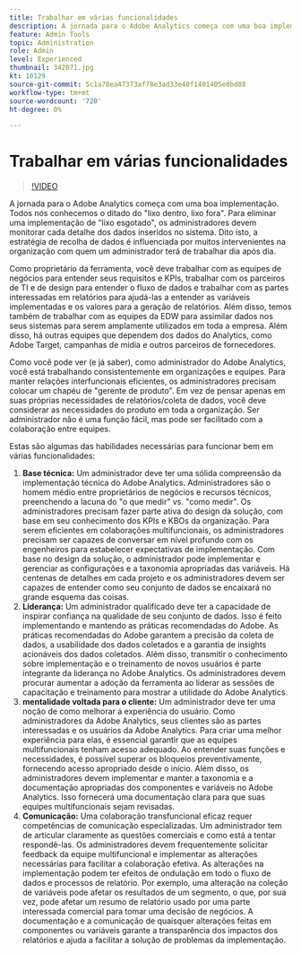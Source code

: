 ```yaml
---
title: Trabalhar em várias funcionalidades
description: A jornada para o Adobe Analytics começa com uma boa implementação. Todos nós conhecemos o ditado do "lixo dentro, lixo fora". Para eliminar uma implementação de "lixo esgotado", os administradores devem monitorar cada detalhe dos dados inseridos no sistema. Dito isto, a estratégia de recolha de dados é influenciada por muitos intervenientes na organização com quem um administrador terá de trabalhar dia após dia.
feature: Admin Tools
topic: Administration
role: Admin
level: Experienced
thumbnail: 342071.jpg
kt: 10129
source-git-commit: 5c1a78ea47373af78e3ad33e48f1401405e8bd88
workflow-type: tm+mt
source-wordcount: '720'
ht-degree: 0%

---
```



# Trabalhar em várias funcionalidades

>[!VIDEO](https://video.tv.adobe.com/v/342071/?quality=12&learn=on)

A jornada para o Adobe Analytics começa com uma boa implementação. Todos nós conhecemos o ditado do &quot;lixo dentro, lixo fora&quot;. Para eliminar uma implementação de &quot;lixo esgotado&quot;, os administradores devem monitorar cada detalhe dos dados inseridos no sistema. Dito isto, a estratégia de recolha de dados é influenciada por muitos intervenientes na organização com quem um administrador terá de trabalhar dia após dia.

Como proprietário da ferramenta, você deve trabalhar com as equipes de negócios para entender seus requisitos e KPIs, trabalhar com os parceiros de TI e de design para entender o fluxo de dados e trabalhar com as partes interessadas em relatórios para ajudá-las a entender as variáveis implementadas e os valores para a geração de relatórios. Além disso, temos também de trabalhar com as equipes da EDW para assimilar dados nos seus sistemas para serem amplamente utilizados em toda a empresa. Além disso, há outras equipes que dependem dos dados do Analytics, como Adobe Target, campanhas de mídia e outros parceiros de fornecedores.

Como você pode ver (e já saber), como administrador do Adobe Analytics, você está trabalhando consistentemente em organizações e equipes. Para manter relações interfuncionais eficientes, os administradores precisam colocar um chapéu de &quot;gerente de produto&quot;. Em vez de pensar apenas em suas próprias necessidades de relatórios/coleta de dados, você deve considerar as necessidades do produto em toda a organização. Ser administrador não é uma função fácil, mas pode ser facilitado com a colaboração entre equipes.

Estas são algumas das habilidades necessárias para funcionar bem em várias funcionalidades:

1. **Base técnica:** Um administrador deve ter uma sólida compreensão da implementação técnica do Adobe Analytics. Administradores são o homem médio entre proprietários de negócios e recursos técnicos, preenchendo a lacuna do &quot;o que medir&quot; vs. &quot;como medir&quot;. Os administradores precisam fazer parte ativa do design da solução, com base em seu conhecimento dos KPIs e KBOs da organização. Para serem eficientes em colaborações multifuncionais, os administradores precisam ser capazes de conversar em nível profundo com os engenheiros para estabelecer expectativas de implementação. Com base no design da solução, o administrador pode implementar e gerenciar as configurações e a taxonomia apropriadas das variáveis. Há centenas de detalhes em cada projeto e os administradores devem ser capazes de entender como seu conjunto de dados se encaixará no grande esquema das coisas.
1. **Liderança:** Um administrador qualificado deve ter a capacidade de inspirar confiança na qualidade de seu conjunto de dados. Isso é feito implementando e mantendo as práticas recomendadas do Adobe. As práticas recomendadas do Adobe garantem a precisão da coleta de dados, a usabilidade dos dados coletados e a garantia de insights acionáveis dos dados coletados. Além disso, transmitir o conhecimento sobre implementação e o treinamento de novos usuários é parte integrante da liderança no Adobe Analytics. Os administradores devem procurar aumentar a adoção da ferramenta ao liderar as sessões de capacitação e treinamento para mostrar a utilidade do Adobe Analytics.
1. **mentalidade voltada para o cliente:** Um administrador deve ter uma noção de como melhorar a experiência do usuário. Como administradores da Adobe Analytics, seus clientes são as partes interessadas e os usuários da Adobe Analytics. Para criar uma melhor experiência para elas, é essencial garantir que as equipes multifuncionais tenham acesso adequado.  Ao entender suas funções e necessidades, é possível superar os bloqueios preventivamente, fornecendo acesso apropriado desde o início. Além disso, os administradores devem implementar e manter a taxonomia e a documentação apropriadas dos componentes e variáveis no Adobe Analytics. Isso fornecerá uma documentação clara para que suas equipes multifuncionais sejam revisadas.
1. **Comunicação:** Uma colaboração transfuncional eficaz requer competências de comunicação especializadas. Um administrador tem de articular claramente as questões comerciais e como está a tentar respondê-las. Os administradores devem frequentemente solicitar feedback da equipe multifuncional e implementar as alterações necessárias para facilitar a colaboração efetiva. As alterações na implementação podem ter efeitos de ondulação em todo o fluxo de dados e processos de relatório. Por exemplo, uma alteração na coleção de variáveis pode afetar os resultados de um segmento, o que, por sua vez, pode afetar um resumo de relatório usado por uma parte interessada comercial para tomar uma decisão de negócios. A documentação e a comunicação de quaisquer alterações feitas em componentes ou variáveis garante a transparência dos impactos dos relatórios e ajuda a facilitar a solução de problemas da implementação.
